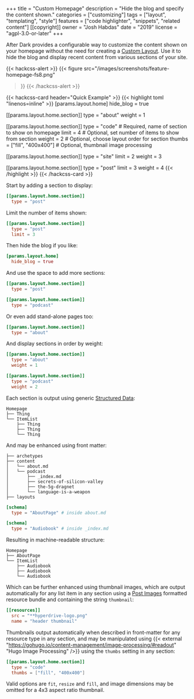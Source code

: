 +++
title = "Custom Homepage"
description = "Hide the blog and specify the content shown."
categories = ["customizing"]
tags = ["layout", "templating", "style"]
features = ["code highlighter", "snippets", "related content"]
[[copyright]]
  owner = "Josh Habdas"
  date = "2019"
  license = "agpl-3.0-or-later"
+++

After Dark provides a configurable way to customize the content shown on your homepage without the need for creating a [Custom Layout](../custom-layouts). Use it to hide the blog and display recent content from various sections of your site.

{{< hackcss-alert >}}
{{< figure
  src="/images/screenshots/feature-homepage-fs8.png"
>}}
{{< /hackcss-alert >}}

{{< hackcss-card header="Quick Example" >}}
{{< highlight toml "linenos=inline" >}}
[params.layout.home]
  hide_blog = true

[[params.layout.home.section]]
  type = "about"
  weight = 1

[[params.layout.home.section]]
  type = "code" # Required, name of section to show on homepage
  limit = 4 # Optional, set number of items to show from section
  weight = 2 # Optional, choose layout order for section
  thumbs = ["fill", "400x400"] # Optional, thumbnail image processing

[[params.layout.home.section]]
  type = "site"
  limit = 2
  weight = 3

[[params.layout.home.section]]
  type = "post"
  limit = 3
  weight = 4
{{< /highlight >}}
{{< /hackcss-card >}}

Start by adding a section to display:

```toml
[[params.layout.home.section]]
  type = "post"
```

Limit the number of items shown:

```toml
[[params.layout.home.section]]
  type = "post"
  limit = 3
```

Then hide the blog if you like:

```toml
[params.layout.home]
  hide_blog = true
```

And use the space to add more sections:

```toml
[[params.layout.home.section]]
  type = "post"

[[params.layout.home.section]]
  type = "podcast"
```

Or even add stand-alone pages too:

```toml
[[params.layout.home.section]]
  type = "about"
```

And display sections in order by weight:

```toml
[[params.layout.home.section]]
  type = "about"
  weight = 1

[[params.layout.home.section]]
  type = "podcast"
  weight = 2
```

Each section is output using generic [Structured Data](../structured-data):

```
Homepage
├── Thing
└── ItemList
    ├── Thing
    ├── Thing
    └── Thing
```

And may be enhanced using front matter:

```
├── archetypes
├── content
│   └── about.md
│   └── podcast
│       ├── _index.md
│       ├── secrets-of-silicon-valley
│       ├── the-5g-dragnet
│       └── language-is-a-weapon
├── layouts
```

```toml
[schema]
  type = "AboutPage" # inside about.md
```

```toml
[schema]
  type = "Audiobook" # inside _index.md
```

Resulting in machine-readable structure:

```
Homepage
├── AboutPage
└── ItemList
    ├── Audiobook
    ├── Audiobook
    └── Audiobook
```

Which can be further enhanced using thumbnail images, which are output automatically for any list item in any section using a [Post Images](../post-images) formatted resource bundle and containing the string `thumbnail`:

```toml
[[resources]]
  src = "**hyperdrive-logo.png"
  name = "header thumbnail"
```

Thumbnails output automatically when described in front-matter for any resource type in any section, and may be manipulated using {{< external "https://gohugo.io/content-management/image-processing/#readout" "Hugo Image Processing" />}} using the `thumbs` setting in any section:

```toml
[[params.layout.home.section]]
  type = "code"
  thumbs = ["fill", "400x400"]
```

Valid options are `fit`, `resize` and `fill`, and image dimensions may be omitted for a 4x3 aspect ratio thumbnail.

